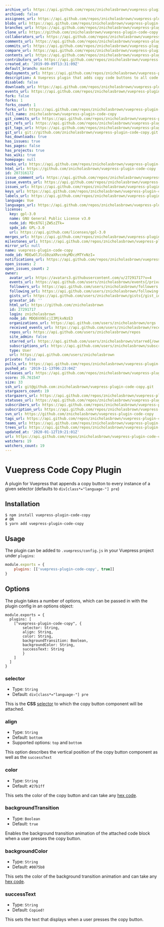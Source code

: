 ```yaml
---
archive_url: https://api.github.com/repos/znicholasbrown/vuepress-plugin-code-copy/{archive_format}{/ref}
archived: false
assignees_url: https://api.github.com/repos/znicholasbrown/vuepress-plugin-code-copy/assignees{/user}
blobs_url: https://api.github.com/repos/znicholasbrown/vuepress-plugin-code-copy/git/blobs{/sha}
branches_url: https://api.github.com/repos/znicholasbrown/vuepress-plugin-code-copy/branches{/branch}
clone_url: https://github.com/znicholasbrown/vuepress-plugin-code-copy.git
collaborators_url: https://api.github.com/repos/znicholasbrown/vuepress-plugin-code-copy/collaborators{/collaborator}
comments_url: https://api.github.com/repos/znicholasbrown/vuepress-plugin-code-copy/comments{/number}
commits_url: https://api.github.com/repos/znicholasbrown/vuepress-plugin-code-copy/commits{/sha}
compare_url: https://api.github.com/repos/znicholasbrown/vuepress-plugin-code-copy/compare/{base}...{head}
contents_url: https://api.github.com/repos/znicholasbrown/vuepress-plugin-code-copy/contents/{+path}
contributors_url: https://api.github.com/repos/znicholasbrown/vuepress-plugin-code-copy/contributors
created_at: '2019-09-09T13:31:09Z'
default_branch: master
deployments_url: https://api.github.com/repos/znicholasbrown/vuepress-plugin-code-copy/deployments
description: A Vuepress plugin that adds copy code buttons to all code blocks.
disabled: false
downloads_url: https://api.github.com/repos/znicholasbrown/vuepress-plugin-code-copy/downloads
events_url: https://api.github.com/repos/znicholasbrown/vuepress-plugin-code-copy/events
fork: false
forks: 1
forks_count: 1
forks_url: https://api.github.com/repos/znicholasbrown/vuepress-plugin-code-copy/forks
full_name: znicholasbrown/vuepress-plugin-code-copy
git_commits_url: https://api.github.com/repos/znicholasbrown/vuepress-plugin-code-copy/git/commits{/sha}
git_refs_url: https://api.github.com/repos/znicholasbrown/vuepress-plugin-code-copy/git/refs{/sha}
git_tags_url: https://api.github.com/repos/znicholasbrown/vuepress-plugin-code-copy/git/tags{/sha}
git_url: git://github.com/znicholasbrown/vuepress-plugin-code-copy.git
has_downloads: true
has_issues: true
has_pages: false
has_projects: true
has_wiki: true
homepage: null
hooks_url: https://api.github.com/repos/znicholasbrown/vuepress-plugin-code-copy/hooks
html_url: https://github.com/znicholasbrown/vuepress-plugin-code-copy
id: 207316172
issue_comment_url: https://api.github.com/repos/znicholasbrown/vuepress-plugin-code-copy/issues/comments{/number}
issue_events_url: https://api.github.com/repos/znicholasbrown/vuepress-plugin-code-copy/issues/events{/number}
issues_url: https://api.github.com/repos/znicholasbrown/vuepress-plugin-code-copy/issues{/number}
keys_url: https://api.github.com/repos/znicholasbrown/vuepress-plugin-code-copy/keys{/key_id}
labels_url: https://api.github.com/repos/znicholasbrown/vuepress-plugin-code-copy/labels{/name}
language: Vue
languages_url: https://api.github.com/repos/znicholasbrown/vuepress-plugin-code-copy/languages
license:
  key: gpl-3.0
  name: GNU General Public License v3.0
  node_id: MDc6TGljZW5zZTk=
  spdx_id: GPL-3.0
  url: https://api.github.com/licenses/gpl-3.0
merges_url: https://api.github.com/repos/znicholasbrown/vuepress-plugin-code-copy/merges
milestones_url: https://api.github.com/repos/znicholasbrown/vuepress-plugin-code-copy/milestones{/number}
mirror_url: null
name: vuepress-plugin-code-copy
node_id: MDEwOlJlcG9zaXRvcnkyMDczMTYxNzI=
notifications_url: https://api.github.com/repos/znicholasbrown/vuepress-plugin-code-copy/notifications{?since,all,participating}
open_issues: 2
open_issues_count: 2
owner:
  avatar_url: https://avatars3.githubusercontent.com/u/27291717?v=4
  events_url: https://api.github.com/users/znicholasbrown/events{/privacy}
  followers_url: https://api.github.com/users/znicholasbrown/followers
  following_url: https://api.github.com/users/znicholasbrown/following{/other_user}
  gists_url: https://api.github.com/users/znicholasbrown/gists{/gist_id}
  gravatar_id: ''
  html_url: https://github.com/znicholasbrown
  id: 27291717
  login: znicholasbrown
  node_id: MDQ6VXNlcjI3MjkxNzE3
  organizations_url: https://api.github.com/users/znicholasbrown/orgs
  received_events_url: https://api.github.com/users/znicholasbrown/received_events
  repos_url: https://api.github.com/users/znicholasbrown/repos
  site_admin: false
  starred_url: https://api.github.com/users/znicholasbrown/starred{/owner}{/repo}
  subscriptions_url: https://api.github.com/users/znicholasbrown/subscriptions
  type: User
  url: https://api.github.com/users/znicholasbrown
private: false
pulls_url: https://api.github.com/repos/znicholasbrown/vuepress-plugin-code-copy/pulls{/number}
pushed_at: '2019-11-13T06:23:04Z'
releases_url: https://api.github.com/repos/znicholasbrown/vuepress-plugin-code-copy/releases{/id}
score: 39.761547
size: 33
ssh_url: git@github.com:znicholasbrown/vuepress-plugin-code-copy.git
stargazers_count: 19
stargazers_url: https://api.github.com/repos/znicholasbrown/vuepress-plugin-code-copy/stargazers
statuses_url: https://api.github.com/repos/znicholasbrown/vuepress-plugin-code-copy/statuses/{sha}
subscribers_url: https://api.github.com/repos/znicholasbrown/vuepress-plugin-code-copy/subscribers
subscription_url: https://api.github.com/repos/znicholasbrown/vuepress-plugin-code-copy/subscription
svn_url: https://github.com/znicholasbrown/vuepress-plugin-code-copy
tags_url: https://api.github.com/repos/znicholasbrown/vuepress-plugin-code-copy/tags
teams_url: https://api.github.com/repos/znicholasbrown/vuepress-plugin-code-copy/teams
trees_url: https://api.github.com/repos/znicholasbrown/vuepress-plugin-code-copy/git/trees{/sha}
updated_at: '2020-01-12T19:21:01Z'
url: https://api.github.com/repos/znicholasbrown/vuepress-plugin-code-copy
watchers: 19
watchers_count: 19
---
```


# Vuepress Code Copy Plugin

A plugin for Vuepress that appends a copy button to every instance of a given selector (defaults to `div[class*="language-"] pre`)

## Installation

```
$ npm install vuepress-plugin-code-copy
# OR
$ yarn add vuepress-plugin-code-copy
```

## Usage

The plugin can be added to `.vuepress/config.js` in your Vuepress project under `plugins`:

```javascript
module.exports = {
    plugins: [['vuepress-plugin-code-copy', true]]
}
```

## Options

The plugin takes a number of options, which can be passed in with the plugin config in an options object:

```
module.exports = {
  plugins: [
    ["vuepress-plugin-code-copy", {
        selector: String,
        align: String,
        color: String,
        backgroundTransition: Boolean,
        backgroundColor: String,
        successText: String
        }
    ]
  ]
}
```

### selector

-   Type: `String`
-   Default: `div[class*="language-"] pre`

This is the **CSS** [selector](https://developer.mozilla.org/en-US/docs/Web/CSS/CSS_Selectors) to which the copy button component will be attached.

### align

-   Type: `String`
-   Default: `bottom`
-   Supported options: `top` and `bottom`

This option describes the vertical position of the copy button component as well as the `successText`

### color

-   Type: `String`
-   Default: `#27b1ff`

This sets the color of the copy button and can take any [hex code](https://htmlcolorcodes.com/).

### backgroundTransition

-   Type: `Boolean`
-   Default: `true`

Enables the background transition animation of the attached code block when a user presses the copy button.

### backgroundColor

-   Type: `String`
-   Default: `#0075b8`

This sets the color of the background transition animation and can take any [hex code](https://htmlcolorcodes.com/).

### successText

-   Type: `String`
-   Default: `Copied!`

This sets the text that displays when a user presses the copy button.
